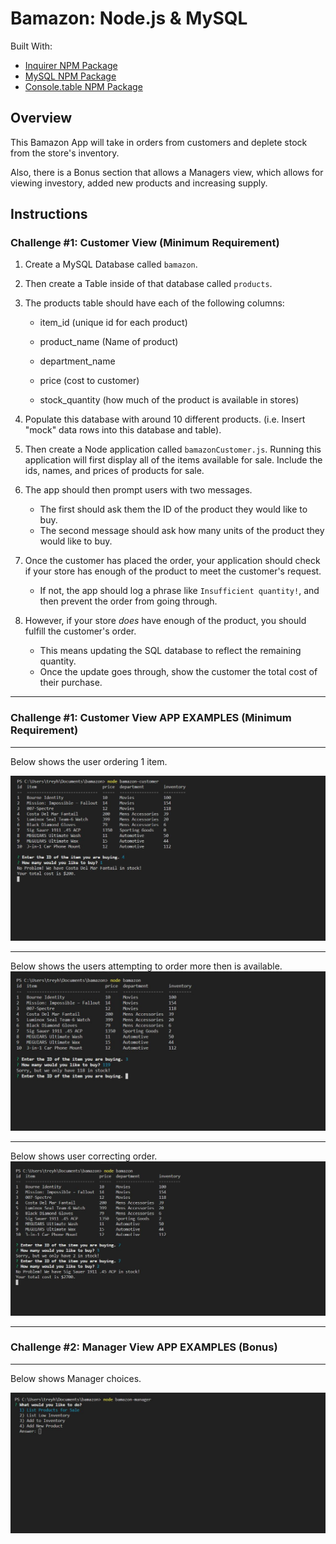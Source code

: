 # Bamazon: Node.js & MySQL

Built With:
* <a href="https://www.npmjs.com/package/inquirer" rel="nofollow">Inquirer NPM Package</a>
* <a href="https://www.npmjs.com/package/mysql" rel="nofollow">MySQL NPM Package</a>
* <a href="https://www.npmjs.com/package/console.table" rel="nofollow">Console.table NPM Package</a>

## Overview

This Bamazon App will take in orders from customers and deplete stock from the store's inventory. 

Also, there is a Bonus section that allows a Managers view, which allows for viewing investory, added new products and increasing supply.


## Instructions

### Challenge #1: Customer View (Minimum Requirement)

1. Create a MySQL Database called `bamazon`.

2. Then create a Table inside of that database called `products`.

3. The products table should have each of the following columns:

   * item_id (unique id for each product)

   * product_name (Name of product)

   * department_name

   * price (cost to customer)

   * stock_quantity (how much of the product is available in stores)

4. Populate this database with around 10 different products. (i.e. Insert "mock" data rows into this database and table).

5. Then create a Node application called `bamazonCustomer.js`. Running this application will first display all of the items available for sale. Include the ids, names, and prices of products for sale.

6. The app should then prompt users with two messages.

   * The first should ask them the ID of the product they would like to buy.
   * The second message should ask how many units of the product they would like to buy.

7. Once the customer has placed the order, your application should check if your store has enough of the product to meet the customer's request.

   * If not, the app should log a phrase like `Insufficient quantity!`, and then prevent the order from going through.

8. However, if your store _does_ have enough of the product, you should fulfill the customer's order.
   * This means updating the SQL database to reflect the remaining quantity.
   * Once the update goes through, show the customer the total cost of their purchase.


- - -

### Challenge #1: Customer View APP EXAMPLES (Minimum Requirement)
- - -
Below shows the user ordering 1 item.

![](bamazon_screenshots/bac.JPG)

- - -
Below shows the users attempting to order more then is available.
![](bamazon_screenshots/baa.JPG)

- - -
Below shows user correcting order.
![](bamazon_screenshots/bab.JPG)

- - -

### Challenge #2: Manager View APP EXAMPLES (Bonus)
- - -
Below shows Manager choices.

![](bamazon_screenshots/bamg.JPG)